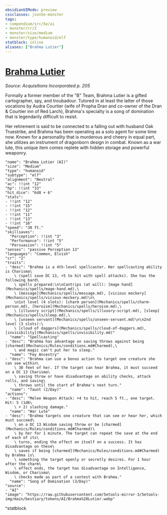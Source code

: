 ```yaml
---
obsidianUIMode: preview
cssclasses: json5e-monster
tags:
- compendium/src/5e/ai
- monster/cr/2
- monster/size/medium
- monster/type/humanoid/elf
statblock: inline
aliases: ["Brahma Lutier"]
---
```

# [Brahma Lutier](Mechanics\bestiary\npc/brahma-lutier-ai.md)
*Source: Acquisitions Incorporated p. 205*  

Formally a former member of the "B" Team, Brahma Lutier is a gifted cartographer, spy, and troubadour. Tutored in at least the latter of those vocations by Audra Courtier (wife of Propha Dran and co-owner of the Dran & Courtier inn of Red Larch), Brahma's specialty is a song of domination that is legendarily difficult to resist.

Her retirement is said to be connected to a falling out with husband Oak Truestrike, and Brahma has been operating as a solo agent for some time now. Known for a personality that is murderous and cheery in equal part, she utilizes an instrument of dragonborn design in combat. Known as a war lute, this unique item comes replete with hidden storage and powerful weaponry.

```statblock
"name": "Brahma Lutier (AI)"
"size": "Medium"
"type": "humanoid"
"subtype": "elf"
"alignment": "Neutral"
"ac": !!int "12"
"hp": !!int "33"
"hit_dice": "6d8 + 6"
"stats":
- !!int "12"
- !!int "15"
- !!int "12"
- !!int "11"
- !!int "13"
- !!int "16"
"speed": "30 ft."
"skillsaves":
  "Perception": !!int "3"
  "Performance": !!int "5"
  "Persuasion": !!int "5"
"senses": "passive Perception 13"
"languages": "Common, Elvish"
"cr": "2"
"traits":
- "desc": "Brahma is a 4th-level spellcaster. Her spellcasting ability is Charisma\
    \ (spell save DC 13, +5 to hit with spell attacks). She has the following bard\
    \ spells prepared:\n\nCantrips (at will): [mage hand](Mechanics/spells/mage-hand.md),\
    \ [message](Mechanics/spells/message.md), [vicious mockery](Mechanics/spells/vicious-mockery.md)\n\
    \n1st level (4 slots): [charm person](Mechanics/spells/charm-person.md), [heroism](Mechanics/spells/heroism.md),\
    \ [illusory script](Mechanics/spells/illusory-script.md), [sleep](Mechanics/spells/sleep.md),\
    \ [unseen servant](Mechanics/spells/unseen-servant.md)\n\n2nd level (3 slots):\
    \ [cloud of daggers](Mechanics/spells/cloud-of-daggers.md), [invisibility](Mechanics/spells/invisibility.md)"
  "name": "Spellcasting"
- "desc": "Brahma has advantage on saving throws against being [charmed](Mechanics/Rules/conditions.md#Charmed),\
    \ and magic can't put her to sleep."
  "name": "Fey Ancestry"
- "desc": "Brahma can use a bonus action to target one creature she can see within\
    \ 30 feet of her. If the target can hear Brahma, it must succeed on a DC 13 Charisma\
    \ saving throw or have disadvantage on ability checks, attack rolls, and saving\
    \ throws until the start of Brahma's next turn."
  "name": "Taunt (2/Day)"
"actions":
- "desc": "Melee Weapon Attack: +4 to hit, reach 5 ft., one target. Hit: 5 (1d6\
    \ + 2) slashing damage."
  "name": "War Lute"
- "desc": "Brahma targets one creature that can see or hear her, which must succeed\
    \ on a DC 13 Wisdom saving throw or be [charmed](Mechanics/Rules/conditions.md#Charmed)\
    \ by her for 1 minute. The target can repeat the save at the end of each of its\
    \ turns, ending the effect on itself on a success. It has disadvantage on these\
    \ saves if being [charmed](Mechanics/Rules/conditions.md#Charmed) by Brahma is\
    \ something the target openly or secretly desires. For 1 hour after the charm\
    \ effect ends, the target has disadvantage on Intelligence, Wisdom, or Charisma\
    \ checks made as part of a contest with Brahma."
  "name": "Song of Domination (3/Day)"
"source":
- "AI"
"image": "https://raw.githubusercontent.com/5etools-mirror-3/5etools-img/main/bestiary/tokens/AI/Brahma%20Lutier.webp"
```
^statblock